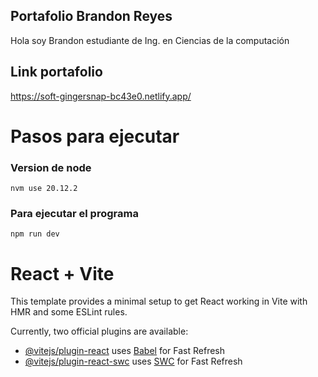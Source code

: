 
## Portafolio Brandon Reyes 
Hola soy Brandon estudiante de Ing. en Ciencias de la computación

## Link portafolio
https://soft-gingersnap-bc43e0.netlify.app/

# Pasos para ejecutar
### Version de node
```nvm use 20.12.2```

### Para ejecutar el programa
```npm run dev```

# React + Vite

This template provides a minimal setup to get React working in Vite with HMR and some ESLint rules.

Currently, two official plugins are available:

- [@vitejs/plugin-react](https://github.com/vitejs/vite-plugin-react/blob/main/packages/plugin-react/README.md) uses [Babel](https://babeljs.io/) for Fast Refresh
- [@vitejs/plugin-react-swc](https://github.com/vitejs/vite-plugin-react-swc) uses [SWC](https://swc.rs/) for Fast Refresh
